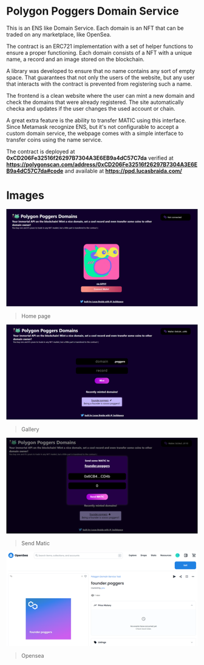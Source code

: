 # Polygon Poggers Domain Service

This is an ENS like Domain Service. Each domain is an NFT that can be traded on any marketplace, like OpenSea. 

The contract is an ERC721 implementation with a set of helper functions to ensure a proper functioning. Each domain consists of a NFT with a unique name, a record and an image stored on the blockchain.

A library was developed to ensure that no name contains any sort of empty space. That guarantees that not only the users of the website, but any user that interacts with the contract is prevented from registering such a name.

The frontend is a clean website where the user can mint a new domain and check the domains that were already registered. The site automatically checka and updates if the user changes the used account or chain.

A great extra feature is the ability to transfer MATIC using this interface. Since Metamask recognize ENS, but it's not configurable to accept a custom domain service, the webpage comes with a simple interface to transfer coins using the name service.

The contract is deployed at **0xCD206Fe32516f26297B7304A3E6EB9a4dC57C7da** verified at **https://polygonscan.com/address/0xCD206Fe32516f26297B7304A3E6EB9a4dC57C7da#code** and available at **https://ppd.lucasbraida.com/**

# Images

![](https://raw.githubusercontent.com/LucasBraida/PolygonPoggersDomain/main/frontend/PPD_HOMEPAGE.png)
> Home page

![](https://raw.githubusercontent.com/LucasBraida/PolygonPoggersDomain/main/frontend/PPD_GALLERY.png)

> Gallery

![](https://raw.githubusercontent.com/LucasBraida/PolygonPoggersDomain/main/frontend/PPD_SENDMATIC.png)

> Send Matic


![](https://raw.githubusercontent.com/LucasBraida/PolygonPoggersDomain/main/frontend/PPD_OPENSEA.png)

> Opensea

